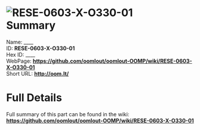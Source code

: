 
![RESE-0603-X-O330-01](https://github.com/oomlout/oomlout-OOMP/blob/master/parts/RESE-0603-X-O330-01/RESE-0603-X-O330-01_420.jpg)   
Summary
=================
  
Name: ____    
ID: __RESE-0603-X-O330-01__   
Hex ID: ____   
WebPage: __https://github.com/oomlout/oomlout-OOMP/wiki/RESE-0603-X-O330-01__   
Short URL: __http://oom.lt/__   

Full Details
==========================
Full summary of this part can be found in the wiki:   
__https://github.com/oomlout/oomlout-OOMP/wiki/RESE-0603-X-O330-01__    

